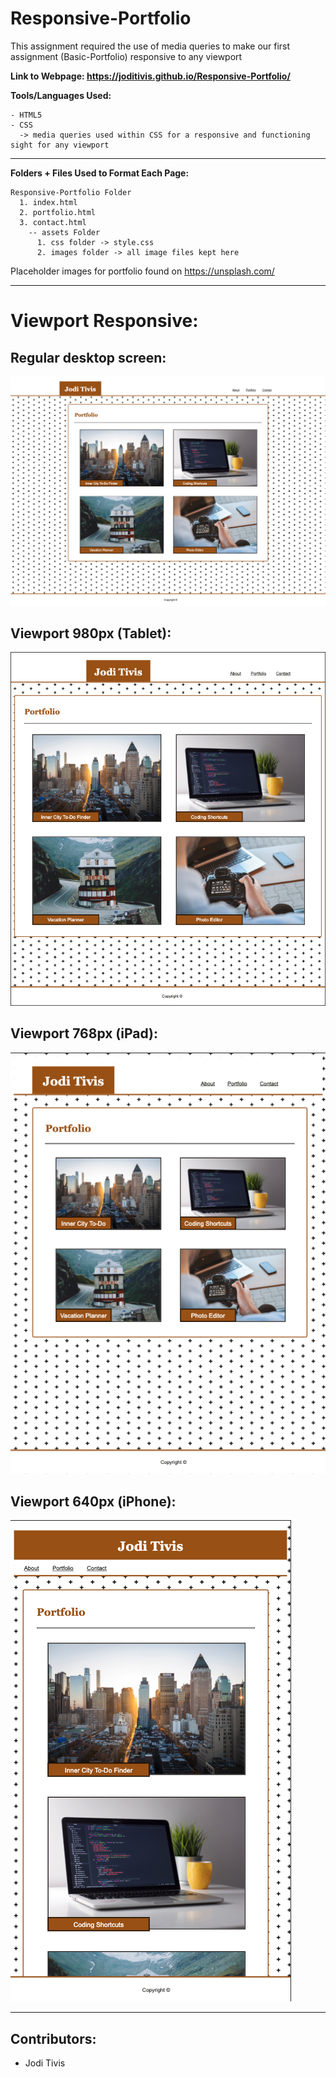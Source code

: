 # Responsive-Portfolio

This assignment required the use of media queries to make our first assignment (Basic-Portfolio) responsive to any viewport

 __Link to Webpage: https://joditivis.github.io/Responsive-Portfolio/__

__Tools/Languages Used:__
```
- HTML5
- CSS
  -> media queries used within CSS for a responsive and functioning sight for any viewport 
```

---
__Folders + Files Used to Format Each Page:__
```
Responsive-Portfolio Folder
  1. index.html
  2. portfolio.html
  3. contact.html
    -- assets Folder
      1. css folder -> style.css
      2. images folder -> all image files kept here
```
Placeholder images for portfolio found on https://unsplash.com/

---
# Viewport Responsive:
## Regular desktop screen:
![Image](pagescreenshots/regular.png)

## Viewport 980px (Tablet):
![Image](pagescreenshots/980px.png)

## Viewport 768px (iPad):
![Image](pagescreenshots/768px.png)

## Viewport 640px (iPhone):
![Image](pagescreenshots/640px.png)

---

## Contributors:

- Jodi Tivis
